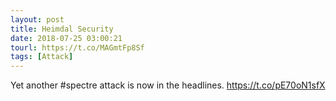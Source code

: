 ```yaml
---
layout: post
title: Heimdal Security
date: 2018-07-25 03:00:21
tourl: https://t.co/MAGmtFp8Sf
tags: [Attack]
---
```

Yet another #spectre attack is now in the headlines.
https://t.co/pE70oN1sfX